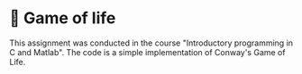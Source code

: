 # 👾 Game of life
This assignment was conducted in the course "Introductory programming in C and Matlab". 
The code is a simple implementation of Conway's Game of Life.
